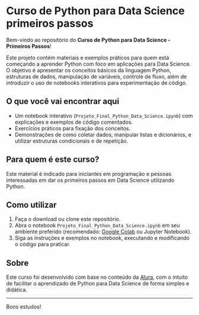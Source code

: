 # Curso de Python para Data Science primeiros passos

Bem-vindo ao repositório do **Curso de Python para Data Science - Primeiros Passos**!

Este projeto contém materiais e exemplos práticos para quem está começando a aprender Python com foco em aplicações para Data Science. O objetivo é apresentar os conceitos básicos da linguagem Python, estruturas de dados, manipulação de variáveis, controle de fluxo, além de introduzir o uso de notebooks interativos para experimentação de código.

## O que você vai encontrar aqui

- Um notebook interativo (`Projeto_Final_Python_Data_Science.ipynb`) com explicações e exemplos de código comentados.
- Exercícios práticos para fixação dos conceitos.
- Demonstrações de como coletar dados, manipular listas e dicionários, e utilizar estruturas condicionais e de repetição.

## Para quem é este curso?

Este material é indicado para iniciantes em programação e pessoas interessadas em dar os primeiros passos em Data Science utilizando Python.

## Como utilizar

1. Faça o download ou clone este repositório.
2. Abra o notebook `Projeto_Final_Python_Data_Science.ipynb` em seu ambiente preferido (recomendado: [Google Colab](https://colab.research.google.com/) ou Jupyter Notebook).
3. Siga as instruções e exemplos no notebook, executando e modificando o código para praticar.

## Sobre

Este curso foi desenvolvido com base no conteúdo da [Alura](https://www.alura.com.br/), com o intuito de facilitar o aprendizado de Python para Data Science de forma simples e didática.

---

Bons estudos!

